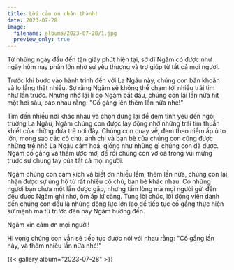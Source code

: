 ```yaml
---
title: Lời cảm ơn chân thành!
date: 2023-07-28
image:
  filename: albums/2023-07-28/1.jpg
  preview_only: true
---
```


Từ những ngày đầu đến tận giây phút hiện tại, sở dĩ Ngăm có được như ngày hôm nay phần lớn nhờ sự yêu thương và trợ giúp từ tất cả mọi người.

Trước khi bước vào hành trình đến với La Ngâu này, chúng con băn khoăn và lo lắng thật nhiều. Sợ rằng Ngăm sẽ không thể chạm tới nhiều trái tim như lần trước. Nhưng nhớ lại lí do Ngăm bắt đầu, chúng con lại lần nữa hít một hơi sâu, bảo nhau rằng: "Cố gắng lên thêm lần nữa nhé!"

Tìm đến nhiều nơi khác nhau và chọn dừng lại để đem tình yêu đến ngôi trường La Ngâu, Ngăm chúng con được lay động nhờ những trái tim thuần khiết của những đứa trẻ nơi đây. Chúng con quay về, đem theo niềm ấp ủ to lớn, mong sao các cô chú, anh chị và bạn bè của chúng con cũng được những trẻ nhỏ La Ngâu cảm hoá, giống như những gì chúng con đã được. Ngăm cố gắng và thầm ước mơ, để rồi chúng con vỡ oà trong vui mừng trước sự chung tay của tất cả mọi người.

Ngăm chúng con cảm kích và biết ơn nhiều lắm, thêm lần nữa, chúng con lại nhận được sự ủng hộ từ rất nhiều cô chú, bạn bè khác nhau. Có những người bạn chưa một lần được gặp, nhưng tấm lòng mà mọi người gửi đến đều được Ngăm ghi nhớ, ôm ấp kĩ càng. Từng lời chúc, lời động viên dành đến chúng con đều là những động lực lớn lao để tiếp tục cố gắng thực hiện sứ mệnh mà từ trước đến nay Ngăm hướng đến.

Ngăm xin cảm ơn mọi người!

Hi vọng chúng con vẫn sẽ tiếp tục được nói với nhau rằng: "Cố gắng lần này, và thêm nhiều lần nữa nhé!" 

{{< gallery album="2023-07-28" >}}
